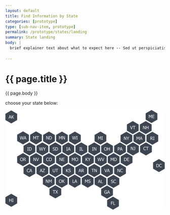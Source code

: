 ```yaml
---
layout: default
title: Find Information by State
categories: [prototype]
type: [sub-nav-item, prototype]
permalink: /prototype/states/landing
summary: State landing
body: |
  brief explainer text about what to expect here -- Sed ut perspiciatis unde omnis iste natus error sit voluptatem accusantium doloremque laudantium, totam rem aperiam, eaque ipsa quae ab illo inventore veritatis et quasi architecto beatae vitae dicta sunt explicabo. 

---
```


<div class="grid-container" markdown=1>

# {{ page.title }}

{{ page.body }}

<div class="map">
  <p>choose your state below:</p>
  <img src="/assets/icons/prototype/map.png" />
</div>

</div>